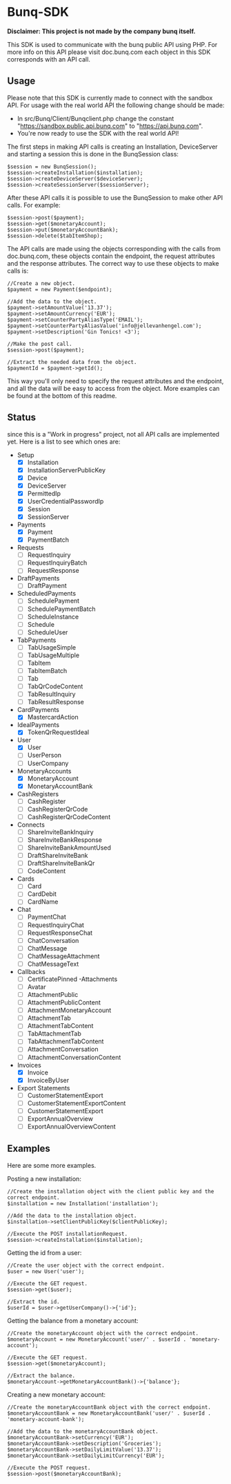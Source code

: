 # Bunq-SDK

**Disclaimer: This project is not made by the company bunq itself.**

This SDK is used to communicate with the bunq public API using PHP. For more info on this API please visit doc.bunq.com
each object in this SDK corresponds with an API call.

## Usage

Please note that this SDK is currently made to connect with the sandbox API. For usage with the real world API the following change should be made:

 - In src/Bunq/Client/Bunqclient.php change the constant "https://sandbox.public.api.bunq.com" to "https://api.bunq.com".
 - You're now ready to use the SDK with the real world API!

The first steps in making API calls is creating an Installation, DeviceServer and starting a session this is done in the BunqSession class:

    $session = new BunqSession();
    $session->createInstallation($installation);
    $session->createDeviceServer($deviceServer);
    $session->createSessionServer($sessionServer);
    
After these API calls it is possible to use the BunqSession to make other API calls. For example:
    
    $session->post($payment);
    $session->get($monetaryAccount);
    $session->put($monetaryAccountBank);
    $session->delete($tabItemShop);
    
The API calls are made using the objects corresponding with the calls from doc.bunq.com, these objects contain the endpoint, the request attributes and the response attributes.
The correct way to use these objects to make calls is:
    
    //Create a new object.
    $payment = new Payment($endpoint);
    
    //Add the data to the object. 
    $payment->setAmountValue('13.37');
    $payment->setAmountCurrency('EUR');
    $payment->setCounterPartyAliasType('EMAIL');
    $payment->setCounterPartyAliasValue('info@jellevanhengel.com');
    $payment->setDescription('Gin Tonics! <3');
    
    //Make the post call.
    $session->post($payment);
    
    //Extract the needed data from the object.
    $paymentId = $payment->getId();
    
This way you'll only need to specify the request attributes and the endpoint, and all the data will be easy to access from the object. More examples can be found at the bottom of this readme.


## Status

since this is a "Work in progress" project, not all API calls are implemented yet.
Here is a list to see which ones are:

- Setup
	- [X] Installation
	- [X] InstallationServerPublicKey
	- [X] Device
	- [X] DeviceServer
	- [X] PermittedIp
	- [X] UserCredentialPasswordIp
	- [X] Session
	- [X] SessionServer
- Payments
    - [X] Payment
    - [X] PaymentBatch
- Requests
    - [ ] RequestInquiry
    - [ ] RequestInquiryBatch
    - [ ] RequestResponse
- DraftPayments
    - [ ] DraftPayment
- ScheduledPayments
    - [ ] SchedulePayment
    - [ ] SchedulePaymentBatch
    - [ ] ScheduleInstance
    - [ ] Schedule
    - [ ] ScheduleUser
- TabPayments
    - [ ] TabUsageSimple
    - [ ] TabUsageMultiple
    - [ ] TabItem
    - [ ] TabItemBatch
    - [ ] Tab
    - [ ] TabQrCodeContent
    - [ ] TabResultInquiry
    - [ ] TabResultResponse
- CardPayments
    - [X] MastercardAction
- IdealPayments
    - [X] TokenQrRequestIdeal
- User
    - [X] User
    - [ ] UserPerson
    - [ ] UserCompany
- MonetaryAccounts
    - [X] MonetaryAccount
    - [X] MonetaryAccountBank
- CashRegisters
    - [ ] CashRegister
    - [ ] CashRegisterQrCode
    - [ ] CashRegisterQrCodeContent
- Connects
    - [ ] ShareInviteBankInquiry
    - [ ] ShareInviteBankResponse
    - [ ] ShareInviteBankAmountUsed
    - [ ] DraftShareInviteBank
    - [ ] DraftShareInviteBankQr
    - [ ] CodeContent
- Cards
    - [ ] Card
    - [ ] CardDebit
    - [ ] CardName
- Chat
    - [ ] PaymentChat
    - [ ] RequestInquiryChat
    - [ ] RequestResponseChat
    - [ ] ChatConversation
    - [ ] ChatMessage
    - [ ] ChatMessageAttachment
    - [ ] ChatMessageText
- Callbacks
    - [ ] CertificatePinned
-Attachments
    - [ ] Avatar
    - [ ] AttachmentPublic
    - [ ] AttachmentPublicContent
    - [ ] AttachmentMonetaryAccount
    - [ ] AttachmentTab
    - [ ] AttachmentTabContent
    - [ ] TabAttachmentTab
    - [ ] TabAttachmentTabContent
    - [ ] AttachmentConversation
    - [ ] AttachmentConversationContent
- Invoices
    - [X] Invoice
    - [X] InvoiceByUser
- Export Statements
    - [ ] CustomerStatementExport
    - [ ] CustomerStatementExportContent
    - [ ] CustomerStatementExport
    - [ ] ExportAnnualOverview
    - [ ] ExportAnnualOverviewContent
    
## Examples

Here are some more examples.

Posting a new installation:

    //Create the installation object with the client public key and the correct endpoint.
    $installation = new Installation('installation');
    
    //Add the data to the installation object.
    $installation->setClientPublicKey($clientPublicKey);
    
    //Execute the POST installationRequest.
    $session->createInstallation($installation);

Getting the id from a user:
    
    //Create the user object with the correct endpoint.
    $user = new User('user');
    
    //Execute the GET request.
    $session->get($user);
    
    //Extract the id.
    $userId = $user->getUserCompany()->{'id'};
    
Getting the balance from a monetary account:

    //Create the monetaryAccount object with the correct endpoint.
    $monetaryAccount = new MonetaryAccount('user/' . $userId . 'monetary-account');
    
    //Execute the GET request.
    $session->get($monetaryAccount);
    
    //Extract the balance.
    $monetaryAccount->getMonetaryAccountBank()->{'balance'};
    
Creating a new monetary account:
    
    //Create the monetaryAccountBank object with the correct endpoint.
    $monetaryAccountBank = new MonetaryAccountBank('user/' . $userId . 'monetary-account-bank');
    
    //Add the data to the monetaryAccountBank object.
    $monetaryAccountBank->setCurrency('EUR');
    $monetaryAccountBank->setDescription('Groceries');
    $monetaryAccountBank->setDailyLimitValue('13.37');
    $monetaryAccountBank->setDailyLimitCurrency('EUR');
    
    //Execute the POST request.
    $session->post($monetaryAccountBank);
  